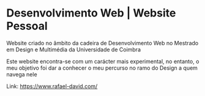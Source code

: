 # Desenvolvimento Web | Website Pessoal

Website criado no âmbito da cadeira de Desenvolvimento Web no Mestrado em Design e Multimédia da Universidade de Coimbra

Este website encontra-se com um carácter mais experimental, no entanto, o meu objetivo foi dar a conhecer o meu percurso no ramo do Design a quem navega nele

Link: https://www.rafael-david.com/